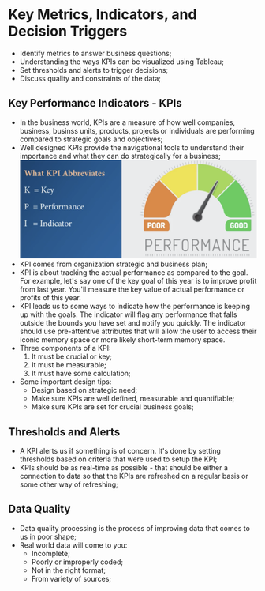 # Key Metrics, Indicators, and Decision Triggers

- Identify metrics to answer business questions; 
- Understanding the ways KPIs can be visualized using Tableau; 
- Set thresholds and alerts to trigger decisions; 
- Discuss quality and constraints of the data; 

## Key Performance Indicators - KPIs
- In the business world, KPIs are a measure of how well companies, business, businss units, products, projects or individuals are performing compared to strategic goals and objectives; 
- Well designed KPIs provide the navigational tools to understand their importance and what they can do strategically for a business; 
  ![w-2-1](./w-2-1.png "w-2-1")
- KPI comes from organization strategic and business plan; 
- KPI is about tracking the actual performance as compared to the goal. For example, let's say one of the key goal of this year is to improve profit from last year. You'll measure the key value of actual performance or profits of this year. 
- KPI leads us to some ways to indicate how the performance is keeping up with the goals. The indicator will flag any performance that falls outside the bounds you have set and notify you quickly. The indicator should use pre-attentive attributes that will allow the user to access their iconic memory space or more likely short-term memory space. 
- Three components of a KPI:
  1. It must be crucial or key;
  2. It must be measurable; 
  3. It must have some calculation; 
- Some important design tips: 
  - Design based on strategic need; 
  - Make sure KPIs are well defined, measurable and quantifiable; 
  - Make sure KPIs are set for crucial business goals; 

## Thresholds and Alerts
- A KPI alerts us if something is of concern. It's done by setting thresholds based on criteria that were used to setup the KPI; 
- KPIs should be as real-time as possible - that should be either a connection to data so that the KPIs are refreshed on a regular basis or some other way of refreshing; 

## Data Quality
- Data quality processing is the process of improving data that comes to us in poor shape; 
- Real world data will come to you:
  - Incomplete;
  - Poorly or improperly coded; 
  - Not in the right format; 
  - From variety of sources; 